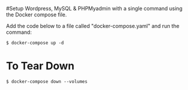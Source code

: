 #Setup Wordpress, MySQL & PHPMyadmin with a single command using the Docker compose file.

Add the code below to a file called "docker-compose.yaml" and run the command:

```
$ docker-compose up -d
```

# To Tear Down

```
$ docker-compose down --volumes
```
